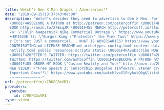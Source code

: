 ```yaml
---
title: Welch's Gen X Man Grapes | Adversaries⁷⁶
date: "2019-09-15T10:37:43+08:00"
description: "Welch's decides they need to advertise to Gen X Men. For grapes. Yeah.
  \U0001F4A5BECOME A PATRON at http://patreon.com/petercoffin \U0001F4D5 ORDER MY
  BOOK http://amzn.to/2FEsqJR \U0001F455 MERCH http://petercoff.in/store ⏪EPISODE
  74: \"Colin Kaepernick Nike Commercial Outrage \" https://www.youtube.com/watch?v=jXy6bzKParM&list=PL9oHQnEByWyXeSTT3Vm3oyTR-e3Tg0Vj0
  ⏪EPISODE 73: \"Burger King \"Protests\" the Pink Tax\" https://www.youtube.com/watch?v=cJlZgRnpHBI&list=PL9oHQnEByWyXeSTT3Vm3oyTR-e3Tg0Vj0
  ❓ It's not JUST a commercial... WHAT IS ADVERSARIES? https://www.youtube.com/watch?v=eiyOLXfOin4&index=3&list=PL9oHQnEByWyXeSTT3Vm3oyTR-e3Tg0Vj0
  CONTRIBUTING.md LICENSE README.md archetypes config.toml content data i18n layouts
  netlify.toml public resources scripts static \U0001F4FASubscribe NOW! http://petercoff.in/subscribe
  \U0001F426PETER'S TWITTER: https://twitter.com/petercoffin \U0001F426ASHLEIGH'S
  TWITTER: https://twitter.com/ashbcoffin \U0001F496BECOME A PATRON http://patreon.com/petercoffin
  \U0001F4D5 ORDER MY BOOK \"Custom Reality and You\" http://amzn.to/2FEsqJR -~-~~-~~~-~~-~-
  NEW VIDEO: \"Free Speech 2: Censorship Boogaloo (Infowars, Steven Crowder) | Very
  Important Docs²³\" https://www.youtube.com/watch?v=SlFdykutQ0g&list=PL9oHQnEByWyXObkJN9YYQS9hxBjpN8RLG
  -~-~~-~~~-~~-~-"
url: /petercoffin/z7RKPG3xVRI/
providers:
  youtube:
    id: z7RKPG3xVRI
type: video
---
```


